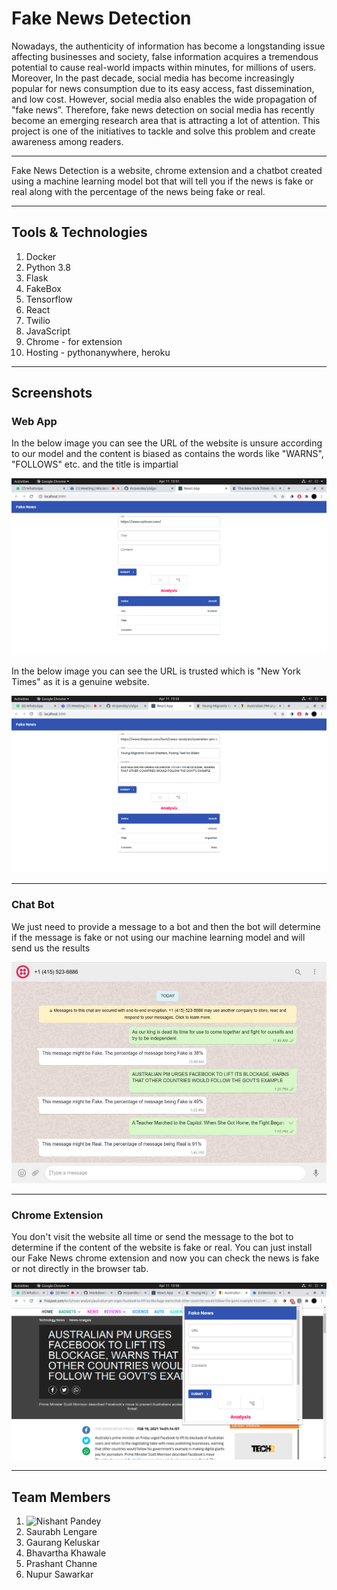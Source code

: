 # Fake News Detection

Nowadays, the authenticity of information has become a longstanding issue affecting businesses and society, false information acquires a tremendous potential to cause real-world impacts within minutes, for millions of users. Moreover, In the past decade, social media has become increasingly popular for news consumption due to its easy access, fast dissemination, and low cost. However, social media also enables the wide propagation of "fake news”. Therefore, fake news detection on social media has recently become an emerging research area that is attracting a lot of attention. This project is one of the initiatives to tackle and solve this problem and create awareness among readers.

--- 

Fake News Detection is a website, chrome extension and a chatbot created using a machine learning model bot that will tell you if the news is fake or real along with the percentage of the news being fake or real.

---

## Tools & Technologies
1. Docker
2. Python 3.8
3. Flask
4. FakeBox
5. Tensorflow
6. React
7. Twilio
8. JavaScript
9. Chrome - for extension
10. Hosting - pythonanywhere, heroku

---


## Screenshots

### Web App 

In the below image you can see the URL of the website is unsure according to our model and the content is biased as contains the words like "WARNS", "FOLLOWS" etc. and the title is impartial



![alt text](https://github.com/mrpandey1/algo/blob/main/Screenshots/trusted.png)



In the below image you can see the URL is trusted which is "New York Times" as it is a genuine website.



![alt text](https://github.com/mrpandey1/algo/blob/main/Screenshots/unsure.png)

----

### Chat Bot

We just need to provide a message to a bot and then the bot will determine if the message is fake or not using our machine learning model and will send us the results


![alt text](https://github.com/mrpandey1/algo/blob/main/Screenshots/bot.jpeg)

---


### Chrome Extension

You don't visit the website all time or send the message to the bot to determine if the content of the website is fake or real. You can just install our Fake News chrome extension and now you can check the news is fake or not directly in the browser tab.


![alt text](https://github.com/mrpandey1/algo/blob/main/Screenshots/extension.png)

---

## Team Members

1. ![Nishant Pandey](https://github.com/mrpandey1 "Nishant Pandey")
2. Saurabh Lengare
3. Gaurang Keluskar
4. Bhavartha Khawale
5. Prashant Channe
6. Nupur Sawarkar
